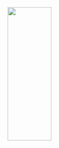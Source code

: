 
<p align="center">
  <img width="100" height="300" src="https://media-fastly.hackerearth.com/media/companies/a95ad67-iit_jammu_logo.png">
</p>
